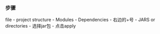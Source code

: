 ### 步骤

file - project structure - Modules - Dependencies - 右边的+号 - JARS or directories - 选择jar包 - 点击apply
